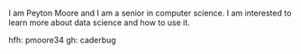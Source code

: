 I am Peyton Moore and I am a senior in computer science. I am interested to learn more about data science and how to use it. 

hfh: pmoore34 
gh: caderbug
